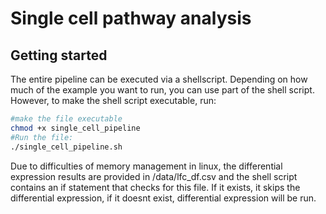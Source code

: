 # Single cell pathway analysis
## Getting started

The entire pipeline can be executed via a shellscript. Depending on how much of the example you want to run, you can use part of the shell script.
However, to make the shell script executable, run:

```bash
#make the file executable
chmod +x single_cell_pipeline
#Run the file:
./single_cell_pipeline.sh

```
Due to difficulties of memory management in linux, the differential expression results are provided in /data/lfc_df.csv and the shell script contains an if statement that checks for this file. If it exists, it skips the differential expression, if it doesnt exist, differential expression will be run.
